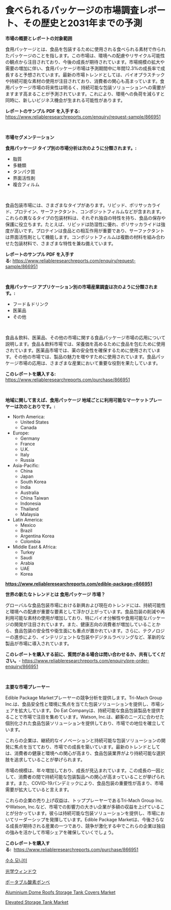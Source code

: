 <p><h1>食べられるパッケージの市場調査レポート、その歴史と2031年までの予測</h1></p><p><strong>市場の概要とレポートの対象範囲</strong></p>
<p><p>食用パッケージとは、食品を包装するために使用される食べられる素材で作られたパッケージのことを指します。この市場は、環境への配慮やリサイクル可能性の観点から注目されており、今後の成長が期待されています。市場規模の拡大や需要の増加に伴い、食用パッケージ市場は予測期間中に年間12.3%の成長率で成長すると予想されています。最新の市場トレンドとしては、バイオプラスチックや持続可能な素材の使用が注目されており、消費者の関心も高まっています。食用パッケージ市場の将来性は明るく、持続可能な包装ソリューションへの需要がますます高まることが予測されています。これにより、環境への負荷を減らすと同時に、新しいビジネス機会が生まれる可能性があります。</p></p>
<p><strong>レポートのサンプル PDF を入手する:</strong> <a href="https://www.reliableresearchreports.com/enquiry/request-sample/866951">https://www.reliableresearchreports.com/enquiry/request-sample/866951</a></p>
<p>&nbsp;</p>
<p><strong>市場セグメンテーション</strong></p>
<p><strong>食用パッケージ タイプ別の市場分析は次のように分類されます。:</strong></p>
<p><ul><li>脂質</li><li>多糖類</li><li>タンパク質</li><li>界面活性剤</li><li>複合フィルム</li></ul></p>
<p>&nbsp;</p>
<p><p>食品包装市場には、さまざまなタイプがあります。リピッド、ポリサッカライド、プロテイン、サーファクタント、コンポジットフィルムなどが含まれます。これらの異なるタイプの包装材料は、それぞれ独自の特性を持ち、食品の保存や保護に役立ちます。たとえば、リピッドは防湿性に優れ、ポリサッカライドは強度が高いです。プロテインは食品との相互作用が重要であり、サーファクタントは界面活性剤として機能します。コンポジットフィルムは複数の材料を組み合わせた包装材料で、さまざまな特性を兼ね備えています。</p></p>
<p><strong>レポートのサンプル PDF を入手する:</strong>&nbsp;<a href="https://www.reliableresearchreports.com/enquiry/request-sample/866951">https://www.reliableresearchreports.com/enquiry/request-sample/866951</a></p>
<p>&nbsp;</p>
<p><strong> 食用パッケージ アプリケーション別の市場産業調査は次のように分類されます。:</strong></p>
<p><ul><li>フード＆ドリンク</li><li>医薬品</li><li>その他</li></ul></p>
<p>&nbsp;</p>
<p><p>食品＆飲料、医薬品、その他の市場に関する食品パッケージ市場の応用について説明します。食品＆飲料市場では、栄養価を高めるために食品を包むために使用されています。医薬品市場では、薬の安全性を確保するために使用されています。その他の市場では、製品の魅力を増やすために使用されています。食品パッケージ市場の応用は、さまざまな産業において重要な役割を果たしています。</p></p>
<p><strong>このレポートを購入する:</strong>&nbsp; <a href="https://www.reliableresearchreports.com/purchase/866951">https://www.reliableresearchreports.com/purchase/866951</a></p>
<p>&nbsp;</p>
<p><strong>地域に関して言えば、食用パッケージ 地域ごとに利用可能なマーケットプレーヤーは次のとおりです。:</strong></p>
<p><ul>
    <li>
        North America:
        <ul>
            <li>United States</li>
            <li>Canada</li>
        </ul>
    </li>
    <li>
        Europe:
        <ul>
            <li>Germany</li>
            <li>France</li>
            <li>U.K.</li>
            <li>Italy</li>
            <li>Russia</li>
        </ul>
    </li>
    <li>
        Asia-Pacific:
        <ul>
            <li>China</li>
            <li>Japan</li>
            <li>South Korea</li>
            <li>India</li>
            <li>Australia</li>
            <li>China Taiwan</li>
            <li>Indonesia</li>
            <li>Thailand</li>
            <li>Malaysia</li>
        </ul>
    </li>
    <li>
        Latin America:
        <ul>
            <li>Mexico</li>
            <li>Brazil</li>
            <li>Argentina Korea</li>
            <li>Colombia</li>
        </ul>
    </li>
    <li>
        Middle East & Africa:
        <ul>
            <li>Turkey</li>
            <li>Saudi</li>
            <li>Arabia</li>
            <li>UAE</li>
            <li>Korea</li>
        </ul>
    </li>
    </ul></p>
<p><strong><a href="https://www.reliableresearchreports.com/edible-package-r866951">https://www.reliableresearchreports.com/edible-package-r866951</a></strong>&nbsp;</p>
<p><strong>世界の新たなトレンドとは 食用パッケージ 市場？</strong></p>
<p><p>グローバルな食品包装市場における新興および現在のトレンドには、持続可能性と環境への配慮が重要な要素として浮かび上がっています。食品包装の削減や再利用可能な素材の使用が増加しており、特にバイオ分解性や食用可能なパッケージの開発が注目されています。また、健康志向の消費者が増加していることから、食品包装の安全性や衛生面にも重点が置かれています。さらに、テクノロジーの進歩により、インテリジェントな包装やデジタルラベリングなど、革新的な製品が市場に導入されています。</p></p>
<p><strong>このレポートを購入する前に、質問がある場合は問い合わせるか、共有してください。</strong>- <a href="https://www.reliableresearchreports.com/enquiry/pre-order-enquiry/866951">https://www.reliableresearchreports.com/enquiry/pre-order-enquiry/866951</a></p>
<p>&nbsp;</p>
<p><strong>主要な市場プレーヤー</strong></p>
<p><p>Edible Package Marketプレーヤーの競争分析を提供します。Tri-Mach Group Inc.は、食品安全性と環境に焦点を当てた包装ソリューションを提供し、市場シェアを拡大しています。Do Eat Companyは、持続可能な食品包装製品を提供することで市場で注目を集めています。Watson, Inc.は、顧客のニーズに合わせた個別化された食品包装ソリューションを提供しており、市場での地位を確立しています。</p><p>これらの企業は、継続的なイノベーションと持続可能な包装ソリューションの開発に焦点を当てており、市場での成長を築いています。最新のトレンドとしては、消費者の健康と環境への関心が高まり、食品包装業界がより持続可能な選択肢を追求していることが挙げられます。</p><p>市場の規模は、年々増加しており、成長が見込まれています。この成長の一因として、消費者の間で持続可能な包装製品への関心が高まっていることが挙げられます。また、COVID-19パンデミックにより、食品包装の重要性が高まり、市場需要が拡大していると言えます。</p><p>これらの企業の売り上げ収益は、トッププレーヤーであるTri-Mach Group Inc.やWatson, Inc.など、市場での影響力の大きい企業が多額の収益を上げていることが分かっています。彼らは持続可能な包装ソリューションを提供し、市場においてリーダーシップを発揮しています。Edible Package Marketは、今後さらなる成長が期待される産業の一つであり、競争が激化する中でこれらの企業は独自の強みを活かして市場シェアを確保していくでしょう。</p></p>
<p><strong>このレポートを購入する:</strong>&nbsp;&nbsp;<a href="https://www.reliableresearchreports.com/purchase/866951">https://www.reliableresearchreports.com/purchase/866951</a></p>
<p><p><a href="https://github.com/TimmyMann6767/Market-Research-Report-List-1/blob/main/588985130907.md">수소 모니터</a></p><p><a href="https://github.com/bucuel854722/Market-Research-Report-List-1/blob/main/470771633498.md">光学ウィンドウ</a></p><p><a href="https://github.com/AriMuller2009/Market-Research-Report-List-1/blob/main/227579733499.md">ポータブル酸素ボンベ</a></p><p><a href="https://github.com/CliffMedina6/Market-Research-Report-List-4/blob/main/aluminium-dome-roofs-storage-tank-covers-market.md">Aluminium Dome Roofs Storage Tank Covers Market</a></p><p><a href="https://github.com/Sinjinluong3e0awx2m195k76/Market-Research-Report-List-2/blob/main/elevated-storage-tank-market.md">Elevated Storage Tank Market</a></p></p>